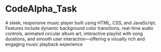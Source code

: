 # CodeAlpha_Task
A sleek, responsive music player built using HTML, CSS, and JavaScript. Features include dynamic background color transitions, real-time audio controls, animated circular album art, interactive playlist with song durations, and smooth user interaction—offering a visually rich and engaging music playback experience
